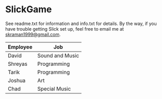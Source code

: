 SlickGame
=========

See readme.txt for information and info.txt for details.
By the way, if you have trouble getting Slick set up, feel free to email me at skraman1999@gmail.com.

|    Employee   |      Job      |
| ------------- | ------------- |
| David         | Sound and Music   |
| Shreyas       | Programming   |
| Tarik         | Programming   |
| Joshua        | Art           |
| Chad          | Special Music   |
